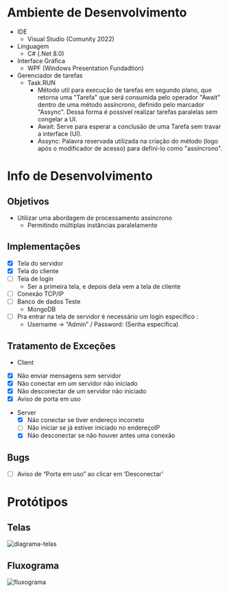 # Ambiente de Desenvolvimento
- IDE
  - Visual Studio (Comunity 2022)
- Linguagem
  - C# (.Net 8.0)
- Interface Gráfica
  - WPF (Windows Presentation Fundadtion)
- Gerenciador de tarefas
  - Task.RUN
    - Método util para execução de tarefas em segundo plano, que retorna uma "Tarefa" que será consumida pelo operador "Await" dentro de uma método assíncrono, definido pelo marcador "Assync". Dessa forma é possível realizar tarefas paralelas sem congelar a UI.
    - Await: Serve para esperar a conclusão de uma Tarefa sem travar a interface (UI).
    - Assync: Palavra reservada utilizada na criação do método (logo após o modificador de acesso) para defini-lo como "assíncrono".

# Info de Desenvolvimento
## Objetivos

- Utilizar uma abordagem de processamento assíncrono
    - Permitindo múltiplas instâncias paralelamente

## Implementações

- [x]  Tela do servidor
- [x]  Tela do cliente
- [ ]  Tela de login
    - Ser a primeira tela, e depois dela vem a tela de cliente
- [ ]  Conexão TCP/IP
- [ ]  Banco de dados Teste
    - MongoDB
- [ ]  Pra entrar na tela de servidor é necessário um login específico :
    - Username → “Admin” / Password: (Senha específica)

## Tratamento de Exceções

- Client
- [x]  Não enviar mensagens sem servidor
- [x]  Não conectar em um servidor não iniciado
- [x]  Não desconectar de um servidor não iniciado
- [x]  Aviso de porta em uso
  
- Server
    - [x]  Não conectar se tiver endereço incorreto
    - [ ]  Não iniciar se já estiver iniciado no endereçoIP
    - [x]  Não desconectar se não houver antes uma conexão

## Bugs

- [ ]  Aviso de “Porta em uso” ao clicar em ‘Desconectar’

# Protótipos

## Telas
![diagrama-telas](https://github.com/user-attachments/assets/c71ac521-e9d3-4e86-aa66-9ba6101a5df4)

## Fluxograma
![fluxograma](https://github.com/user-attachments/assets/8c23c4d6-ee36-4ca2-ba0c-a72d9e7436bc)


